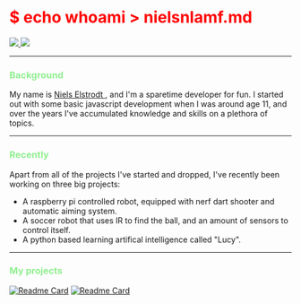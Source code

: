 # <span style="color:red">$ echo whoami > nielsnlamf.md </span>

<a href="https://t.me/nielsnlamf">
<img src="https://img.shields.io/badge/Telegram-2CA5E0?style=for-the-badge&logo=telegram&logoColor=white" href="nielselstrodt.nl">
</a>
<a href="https://discordapp.com/users/182452405764358144">
<img src="https://img.shields.io/badge/Discord-7289DA?style=for-the-badge&logo=discord&logoColor=white">
</a>

---

### <span style="color:lightgreen"> Background </span>
My name is [ Niels Elstrodt ](https://nielselstrodt.nl), and I'm a sparetime developer for fun.
I started out with some basic javascript development when I was around age 11, and over the years I've accumulated knowledge and skills on a plethora of topics.


 ---


### <span style="color:lightgreen"> Recently </span>
Apart from all of the projects I've started and dropped, I've recently been working on three big projects:

* A raspberry pi controlled robot, equipped with nerf dart shooter and automatic aiming system.
* A soccer robot that uses IR to find the ball, and an amount of sensors to control itself.
* A python based learning artifical intelligence called "Lucy".

---

### <span style="color:lightgreen"> My projects </span>

[![Readme Card](https://github-readme-stats.vercel.app/api/pin/?username=nielsnlamf&repo=CracksmithCar)](https://github.com/nielsnlamf/cracksmithcar)
[![Readme Card ](https://github-readme-stats.vercel.app/api/pin/?username=nielsnlamf&repo=Lucy)](https://github.com/nielsnlamf/lucy)
